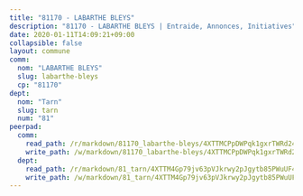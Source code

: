```yaml
---
title: "81170 - LABARTHE BLEYS"
description: "81170 - LABARTHE BLEYS | Entraide, Annonces, Initiatives"
date: 2020-01-11T14:09:21+09:00
collapsible: false
layout: commune
comm:
  nom: "LABARTHE BLEYS"
  slug: labarthe-bleys
  cp: "81170"
dept:
  nom: "Tarn"
  slug: tarn
  num: "81"
peerpad:
  comm:
    read_path: /r/markdown/81170_labarthe-bleys/4XTTMCPpDWPqk1gxrTWRd24uZ4r8w4enmXYD3pbNFkM5sph8B
    write_path: /w/markdown/81170_labarthe-bleys/4XTTMCPpDWPqk1gxrTWRd24uZ4r8w4enmXYD3pbNFkM5sph8B-K3TgV8K5a5D6kkioa1xZRW4TW5eqAXoLz3TcDB2jKDEXhasB1cHhijfS64gm84w9C29JJt8PuD8Kpc9trLwNoLVjvcBCAjT3iPDFxUbBSDxmiEDCocYX6X6ip6p2AhTUq4BtCR7M
  dept:
    read_path: /r/markdown/81_tarn/4XTTM4Gp79jv63pVJkrwy2pJgytb85PWuUF46qZV3RNcf9bTY
    write_path: /w/markdown/81_tarn/4XTTM4Gp79jv63pVJkrwy2pJgytb85PWuUF46qZV3RNcf9bTY-K3TgUQULAfYZTaNEYQn663imu6tLJ5XUSYV3bG6y2QwZHe2hiw5KiHgnyL8wpzhjjRKSLQVjHCuMHvPTtVgD4tm7BFQTVwqLNiZgb8d93Riu34VNq5t6eFocUS5Ezct8i9MJtUHQ
---
```


